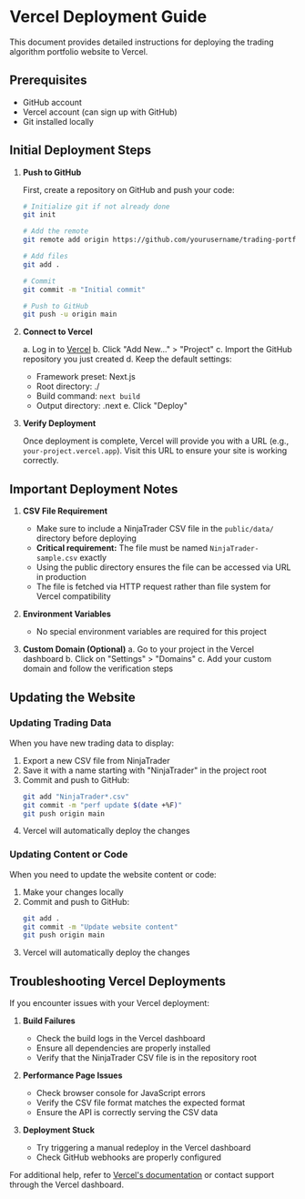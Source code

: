 # Vercel Deployment Guide

This document provides detailed instructions for deploying the trading algorithm portfolio website to Vercel.

## Prerequisites

- GitHub account
- Vercel account (can sign up with GitHub)
- Git installed locally

## Initial Deployment Steps

1. **Push to GitHub**

   First, create a repository on GitHub and push your code:

   ```bash
   # Initialize git if not already done
   git init

   # Add the remote
   git remote add origin https://github.com/yourusername/trading-portfolio.git

   # Add files
   git add .

   # Commit
   git commit -m "Initial commit"

   # Push to GitHub
   git push -u origin main
   ```

2. **Connect to Vercel**

   a. Log in to [Vercel](https://vercel.com)
   b. Click "Add New..." > "Project"
   c. Import the GitHub repository you just created
   d. Keep the default settings:
      - Framework preset: Next.js
      - Root directory: ./
      - Build command: `next build`
      - Output directory: .next
   e. Click "Deploy"

3. **Verify Deployment**

   Once deployment is complete, Vercel will provide you with a URL (e.g., `your-project.vercel.app`). Visit this URL to ensure your site is working correctly.

## Important Deployment Notes

1. **CSV File Requirement**
   - Make sure to include a NinjaTrader CSV file in the `public/data/` directory before deploying
   - **Critical requirement:** The file must be named `NinjaTrader-sample.csv` exactly
   - Using the public directory ensures the file can be accessed via URL in production
   - The file is fetched via HTTP request rather than file system for Vercel compatibility

2. **Environment Variables**
   - No special environment variables are required for this project

3. **Custom Domain (Optional)**
   a. Go to your project in the Vercel dashboard
   b. Click on "Settings" > "Domains"
   c. Add your custom domain and follow the verification steps

## Updating the Website

### Updating Trading Data

When you have new trading data to display:

1. Export a new CSV file from NinjaTrader
2. Save it with a name starting with "NinjaTrader" in the project root
3. Commit and push to GitHub:
   ```bash
   git add "NinjaTrader*.csv"
   git commit -m "perf update $(date +%F)"
   git push origin main
   ```
4. Vercel will automatically deploy the changes

### Updating Content or Code

When you need to update the website content or code:

1. Make your changes locally
2. Commit and push to GitHub:
   ```bash
   git add .
   git commit -m "Update website content"
   git push origin main
   ```
3. Vercel will automatically deploy the changes

## Troubleshooting Vercel Deployments

If you encounter issues with your Vercel deployment:

1. **Build Failures**
   - Check the build logs in the Vercel dashboard
   - Ensure all dependencies are properly installed
   - Verify that the NinjaTrader CSV file is in the repository root

2. **Performance Page Issues**
   - Check browser console for JavaScript errors
   - Verify the CSV file format matches the expected format
   - Ensure the API is correctly serving the CSV data

3. **Deployment Stuck**
   - Try triggering a manual redeploy in the Vercel dashboard
   - Check GitHub webhooks are properly configured

For additional help, refer to [Vercel's documentation](https://vercel.com/docs) or contact support through the Vercel dashboard.